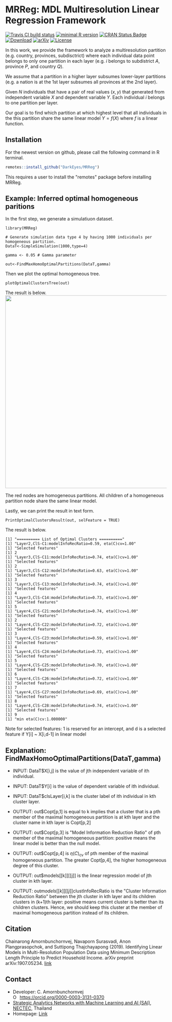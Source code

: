 MRReg: MDL Multiresolution Linear Regression Framework
==========================================================
[![Travis CI build status](https://travis-ci.com/DarkEyes/MRReg.svg?branch=master)](https://travis-ci.com/DarkEyes/MRReg/)
[![minimal R version](https://img.shields.io/badge/R%3E%3D-3.5.0-6666ff.svg)](https://cran.r-project.org/)
[![CRAN Status Badge](https://www.r-pkg.org/badges/version-last-release/MRReg)](https://cran.r-project.org/package=MRReg)
[![Download](https://cranlogs.r-pkg.org/badges/grand-total/MRReg)](https://cran.r-project.org/package=MRReg)
[![arXiv](https://img.shields.io/badge/cs.LG-arXiv%3A1907.05234-B31B1B.svg)](https://arxiv.org/abs/1907.05234/)
[![License](https://img.shields.io/badge/License-MIT%203-orange.svg)](https://spdx.org/licenses/MIT.html)

 In this work, we provide the framework to analyze a multiresolution partition (e.g. country, provinces, subdisctrict) where each individual data point belongs to only one partition in each layer (e.g. $i$ belongs to subdistrict $A$, province $P$, and country $Q$).

We assume that a partition in a higher layer subsumes lower-layer partitions (e.g. a nation is at the 1st layer subsumes all provinces at the 2nd layer). 

Given $N$ individuals that have a pair of real values $(x,y)$ that generated from  independent variable $X$ and dependent variable $Y$.
Each individual $i$ belongs to one partition per layer.

Our goal is to find which partition at which highest level that all individuals  in the this partition share the same linear model $Y=f(X)$ where $f$ is a linear function.


Installation
------------

For the newest version on github, please call the following command in R terminal.


``` r
remotes::install_github("DarkEyes/MRReg")
```
This requires a user to install the "remotes" package before installing MRReg.

Example: Inferred optimal homogeneous paritions
----------------------------------------------------------------------------------

In the first step, we generate a simulatiuon dataset.

```{r}
library(MRReg)

# Generate simulation data type 4 by having 1000 individuals per homogeneous partition.
DataT<-SimpleSimulation(1000,type=4)

gamma <- 0.05 # Gamma parameter

out<-FindMaxHomoOptimalPartitions(DataT,gamma)

```
Then we plot the optimal homogeneous tree.

```{r}
plotOptimalClustersTree(out)
```
The result is below.
<img src="https://github.com/DarkEyes/EDOIF/blob/master/man/FIG/Htree.png" width="600">

The red nodes are homogeneous partitions.
All children of a homogeneous partition node share the same linear model.

Lastly, we can print the result in text form.


```{r}
PrintOptimalClustersResult(out, selFeature = TRUE)
```
The result is below.
```{r}
[1] "========== List of Optimal Clusters =========="
[1] "Layer2,ClS-C1:modelInfoRecRatio=0.59, eta(C)cv=1.00"
[1] "Selected features"
[1] 2
[1] "Layer3,ClS-C11:modelInfoRecRatio=0.74, eta(C)cv=1.00"
[1] "Selected features"
[1] 2
[1] "Layer3,ClS-C12:modelInfoRecRatio=0.63, eta(C)cv=1.00"
[1] "Selected features"
[1] 3
[1] "Layer3,ClS-C13:modelInfoRecRatio=0.74, eta(C)cv=1.00"
[1] "Selected features"
[1] 4
[1] "Layer3,ClS-C14:modelInfoRecRatio=0.73, eta(C)cv=1.00"
[1] "Selected features"
[1] 5
[1] "Layer4,ClS-C21:modelInfoRecRatio=0.74, eta(C)cv=1.00"
[1] "Selected features"
[1] 2
[1] "Layer4,ClS-C22:modelInfoRecRatio=0.72, eta(C)cv=1.00"
[1] "Selected features"
[1] 3
[1] "Layer4,ClS-C23:modelInfoRecRatio=0.59, eta(C)cv=1.00"
[1] "Selected features"
[1] 4
[1] "Layer4,ClS-C24:modelInfoRecRatio=0.73, eta(C)cv=1.00"
[1] "Selected features"
[1] 5
[1] "Layer4,ClS-C25:modelInfoRecRatio=0.70, eta(C)cv=1.00"
[1] "Selected features"
[1] 6
[1] "Layer4,ClS-C26:modelInfoRecRatio=0.72, eta(C)cv=1.00"
[1] "Selected features"
[1] 7
[1] "Layer4,ClS-C27:modelInfoRecRatio=0.69, eta(C)cv=1.00"
[1] "Selected features"
[1] 8
[1] "Layer4,ClS-C28:modelInfoRecRatio=0.74, eta(C)cv=1.00"
[1] "Selected features"
[1] 9
[1] "min eta(C)cv:1.000000"
```
Note for selected features: 1 is reserved for an intercept, and d is a selected feature if Y[i] ~ X[i,d-1] in linear model

Explanation: FindMaxHomoOptimalPartitions(DataT,gamma)
----------------------------------------------------------------------------------

- INPUT: DataT$X[i,j] is the value of jth independent variable of ith individual. 
- INPUT: DataT$Y[i] is the value of dependent variable of ith individual. 
- INPUT: DataT$clsLayer[i,k] is the cluster label of ith individual in kth cluster layer.

- OUTPUT: out$Copt[p,1] is equal to k implies that a cluster that is a pth member of the maximal homogeneous partition is at kth layer and the cluster name in kth layer is Copt[p,2]
- OUTPUT: out$Copt[p,3] is "Model Information Reduction Ratio" of pth member of the maximal homogeneous partition: positive means the linear model is better than the null model.
- OUTPUT: out$Copt[p,4] is $\eta( {C} )_{\text{cv}}$  of pth member of the maximal homogeneous partition. The greater Copt[p,4], the higher homogeneous degree of this cluster.
- OUTPUT: out$models[[k]][[j]] is the linear regression model of jth cluster in kth layer.
- OUTPUT: out$models[[k]][[j]]$clustInfoRecRatio is the "Cluster Information Reduction Ratio" between the jth cluster in kth layer and its children clusters in (k+1)th layer: positive means current cluster is better than its children clusters. Hence, we should keep this cluster at the member of maximal homogeneous partition instead of its children. 

Citation
----------------------------------------------------------------------------------
Chainarong Amornbunchornvej, Navaporn Surasvadi, Anon Plangprasopchok, and Suttipong Thajchayapong (2019). Identifying Linear Models in Multi-Resolution Population Data using Minimum Description Length Principle to Predict Household Income. arXiv preprint arXiv:1907.05234. <a href="https://arxiv.org/abs/1907.05234">link</a>

Contact
----------------------------------------------------------------------------------
- Developer: C. Amornbunchornvej<div itemscope itemtype="https://schema.org/Person"><a itemprop="sameAs" content="https://orcid.org/0000-0003-3131-0370" href="https://orcid.org/0000-0003-3131-0370" target="orcid.widget" rel="noopener noreferrer" style="vertical-align:top;"><img src="https://orcid.org/sites/default/files/images/orcid_16x16.png" style="width:1em;margin-right:.5em;" alt="ORCID iD icon">https://orcid.org/0000-0003-3131-0370</a></div>
- <a href="https://www.nectec.or.th/en/research/dsaru/dsarg-sai.html">Strategic Analytics Networks with Machine Learning and AI (SAI)</a>, <a href="https://www.nectec.or.th/en/">NECTEC</a>, Thailand
- Homepage: <a href="https://sites.google.com/view/amornbunchornvej/home">Link</a>
 
